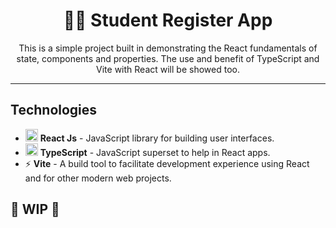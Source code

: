 <h1 align="center"> 🧑‍🎓 Student Register App </h1>
<p align="center">This is a simple project built in demonstrating the React fundamentals 
of state, components and properties. The use and benefit of TypeScript and Vite 
with React will be showed too. </p>

<hr />

## Technologies
- <img src="https://i.ibb.co/4RHMmLQ/react.png" width="20"/> <b>React Js</b> - JavaScript library for building user interfaces.
- <img src="https://i.ibb.co/PZ2XZgr/ts.png" width="20"/> <b>TypeScript</b> - JavaScript superset to help in React apps.
- ⚡ **Vite**  - A build tool to facilitate development experience using React and for other modern web projects.

## 🚧 WIP 🚧
